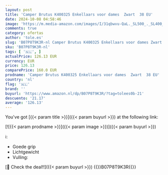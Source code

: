 ```yaml
---
layout: post
title: 'Camper Brutus K400325 Enkellaars voor dames  Zwart  38 EU'
date: 2024-10-08 04:58:46
image: 'https://m.media-amazon.com/images/I/31qbwvu-QaL._SL500_._SL400_.jpg'
comments: true
category: ofertas
author: 'tole.es'
slug: 'B07P8T9K3R-nl Camper Brutus K400325 Enkellaars voor dames Zwart 38 EU'
sku: 'B07P8T9K3R-nl'
tags: [ '🇳🇱', ]
actualPrice: 126.13 EUR
currency: EUR
price: 126.13
comparePrice: 160.0 EUR
prodname: 'Camper Brutus K400325 Enkellaars voor dames  Zwart  38 EU'
country: 'nl'
flag: '🇳🇱'
brand: ''
buyurl: 'https://www.amazon.nl/dp/B07P8T9K3R/?tag=tolees0b-21'
descuento: '21.17'
average: '126.13'
---
```


You've got [{{< param title >}}]({{< param buyurl >}}) at the following link:

[![{{< param prodname >}}]({{< param image >}})]({{< param buyurl >}})

ℹ️:

- Goede grip
- Lichtgewicht
- Vulling:

[🛒 Check the deal!!]({{< param buyurl >}})
{{<world>}}B07P8T9K3R{{</world>}}

